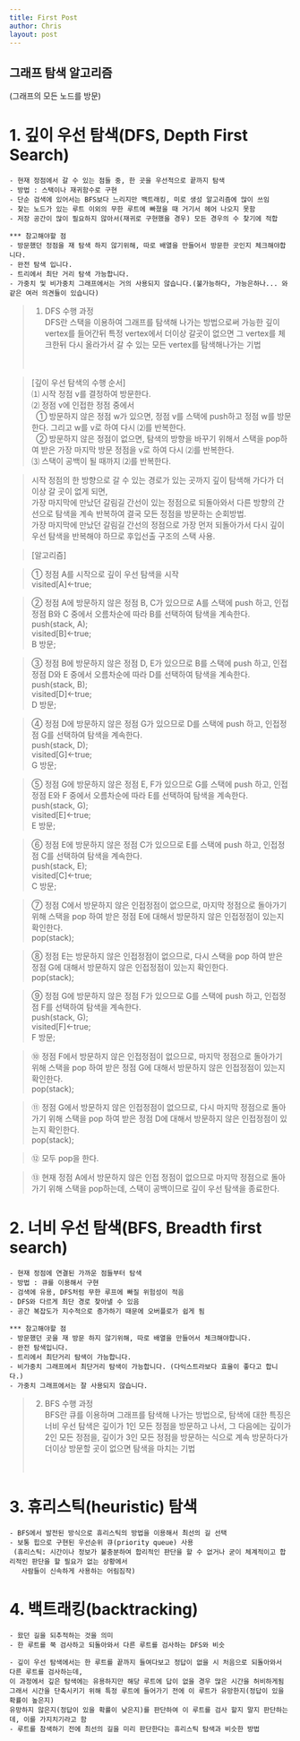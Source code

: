 ```yaml
---
title: First Post
author: Chris
layout: post
---
```



## 그래프 탐색 알고리즘
(그래프의 모든 노드를 방문)

# 1. 깊이 우선 탐색(DFS, Depth First Search)
    - 현재 정점에서 갈 수 있는 점들 중, 한 곳을 우선적으로 끝까지 탐색
    - 방법 : 스택이나 재귀함수로 구현
    - 단순 검색에 있어서는 BFS보다 느리지만 백트래킹, 미로 생성 알고리즘에 많이 쓰임
    - 찾는 노드가 있는 루트 이외의 무한 루트에 빠졌을 때 거기서 헤어 나오지 못함
    - 저장 공간이 많이 필요하지 않아서(재귀로 구현했을 경우) 모든 경우의 수 찾기에 적합

    *** 참고해야할 점
    - 방문했던 정점을 재 탐색 하지 않기위해, 따로 배열을 만들어서 방문한 곳인지 체크해야합니다.
    - 완전 탐색 입니다.
    - 트리에서 최단 거리 탐색 가능합니다.
    - 가중치 및 비가중치 그래프에서는 거의 사용되지 않습니다.(불가능하다, 가능은하나... 와 같은 여러 의견들이 있습니다)

> 1) DFS 수행 과정  
DFS란 스택을 이용하여 그래프를 탐색해 나가는 방법으로써 가능한 깊이 vertex를 들어간뒤 특정 vertex에서 더이상 갈곳이 없으면 그 vertex를 체크한뒤 다시 올라가서 갈 수 있는 모든 vertex를 탐색해나가는 기법  <br><br>
<span class="image center"><img src="{{ 'assets/images/dfs_1.png' | relative_url }}" alt="" /></span>  

> [깊이 우선 탐색의 수행 순서]  
⑴ 시작 정점 v를 결정하여 방문한다.  
⑵ 정점 v에 인접한 정점 중에서  
&nbsp;&nbsp;① 방문하지 않은 정점 w가 있으면, 정점 v를 스택에 push하고 정점 w를 방문한다. 그리고 w를 v로 하여 다시 ⑵를 반복한다.  
&nbsp;&nbsp;② 방문하지 않은 정점이 없으면, 탐색의 방향을 바꾸기 위해서 스택을 pop하여 받은 가장 마지막 방문 정점을 v로 하여 다시 ⑵를 반복한다.  
⑶ 스택이 공백이 될 때까지 ⑵를 반복한다.  

> 시작 정점의 한 방향으로 갈 수 있는 경로가 있는 곳까지 깊이 탐색해 가다가 더 이상 갈 곳이 없게 되면,  
가장 마지막에 만났던 갈림길 간선이 있는 정점으로 되돌아와서 다른 방향의 간선으로 탐색을 계속 반복하여 결국 모든 정점을 방문하는 순회방법.  
가장 마지막에 만났던 갈림길 간선의 정점으로 가장 먼저 되돌아가서 다시 깊이 우선 탐색을 반복해야 하므로 후입선출 구조의 스택 사용.  

> [알고리즘]  
<span class="image center"><img src="{{ 'assets/images/dfs_2.png' | relative_url }}" alt="" /></span>  

> ① 정점 A를 시작으로 깊이 우선 탐색을 시작  
visited[A]←true;  
<span class="image center"><img src="{{ 'assets/images/dfs_3.png' | relative_url }}" alt="" /></span>  

> ② 정점 A에 방문하지 않은 정점 B, C가 있으므로 A를 스택에 push 하고, 인접정점 B와 C 중에서 오름차순에 따라 B를 선택하여 탐색을 계속한다.  
push(stack, A);  
visited[B]←true;  
B 방문;  
<span class="image center"><img src="{{ 'assets/images/dfs_4.png' | relative_url }}" alt="" /></span>  

> ③ 정점 B에 방문하지 않은 정점 D, E가 있으므로 B를 스택에 push 하고, 인접정점 D와 E 중에서 오름차순에 따라 D를 선택하여 탐색을 계속한다.  
push(stack, B);  
visited[D]←true;  
D 방문;  
<span class="image center"><img src="{{ 'assets/images/dfs_5.png' | relative_url }}" alt="" /></span>  

> ④ 정점 D에 방문하지 않은 정점 G가 있으므로 D를 스택에 push 하고, 인접정점 G를 선택하여 탐색을 계속한다.  
push(stack, D);  
visited[G]←true;  
G 방문;  
<span class="image center"><img src="{{ 'assets/images/dfs_6.png' | relative_url }}" alt="" /></span>  

> ⑤ 정점 G에 방문하지 않은 정점 E, F가 있으므로 G를 스택에 push 하고, 인접정점 E와 F 중에서 오름차순에 따라 E를 선택하여 탐색을 계속한다.  
push(stack, G);  
visited[E]←true;  
E 방문;  
<span class="image center"><img src="{{ 'assets/images/dfs_7.png' | relative_url }}" alt="" /></span>  

> ⑥ 정점 E에 방문하지 않은 정점 C가 있으므로 E를 스택에 push 하고, 인접정점 C를 선택하여 탐색을 계속한다.  
push(stack, E);  
visited[C]←true;  
C 방문;  
<span class="image center"><img src="{{ 'assets/images/dfs_8.png' | relative_url }}" alt="" /></span>  

> ⑦ 정점 C에서 방문하지 않은 인접정점이 없으므로, 마지막 정점으로 돌아가기 위해 스택을 pop 하여 받은 정점 E에 대해서 방문하지 않은 인접정점이 있는지 확인한다.  
pop(stack);  
<span class="image center"><img src="{{ 'assets/images/dfs_9.png' | relative_url }}" alt="" /></span>  

> ⑧ 정점 E는 방문하지 않은 인접정점이 없으므로, 다시 스택을 pop 하여 받은 정점 G에 대해서 방문하지 않은 인접정점이 있는지 확인한다.  
pop(stack);
<span class="image center"><img src="{{ 'assets/images/dfs_10.png' | relative_url }}" alt="" /></span>  

> ⑨ 정점 G에 방문하지 않은 정점 F가 있으므로 G를 스택에 push 하고, 인접정점 F를 선택하여 탐색을 계속한다.  
push(stack, G);  
visited[F]←true;  
F 방문;  
<span class="image center"><img src="{{ 'assets/images/dfs_11.png' | relative_url }}" alt="" /></span>  

> ⑩ 정점 F에서 방문하지 않은 인접정점이 없으므로, 마지막 정점으로 돌아가기 위해 스택을 pop 하여 받은 정점 G에 대해서 방문하지 않은 인접정점이 있는지 확인한다.  
pop(stack);  
<span class="image center"><img src="{{ 'assets/images/dfs_12.png' | relative_url }}" alt="" /></span>  

> ⑪ 정점 G에서 방문하지 않은 인접정점이 없으므로, 다시 마지막 정점으로 돌아가기 위해 스택을 pop 하여 받은 정점 D에 대해서 방문하지 않은 인접정점이 있는지 확인한다.  
pop(stack);  
<span class="image center"><img src="{{ 'assets/images/dfs_13.png' | relative_url }}" alt="" /></span>  


> ⑫ 모두 pop을 한다.  

> ⑬ 현재 정점 A에서 방문하지 않은 인접 정점이 없으므로 마지막 정점으로 돌아가기 위해 스택을 pop하는데, 스택이 공백이므로 깊이 우선 탐색을 종료한다.  
<span class="image center"><img src="{{ 'assets/images/dfs_14.png' | relative_url }}" alt="" /></span>  

# 2. 너비 우선 탐색(BFS, Breadth first search)
    - 현재 정점에 연결된 가까운 점들부터 탐색
    - 방법 : 큐를 이용해서 구현
    - 검색에 유용, DFS처럼 무한 루프에 빠질 위험성이 적음
    - DFS와 다르게 최단 경로 찾아낼 수 있음
    - 공간 복잡도가 지수적으로 증가하기 때문에 오버플로가 쉽게 됨

    *** 참고해야할 점
    - 방문했던 곳을 재 방문 하지 않기위해, 따로 배열을 만들어서 체크해야합니다.
    - 완전 탐색입니다.
    - 트리에서 최단거리 탐색이 가능합니다.
    - 비가중치 그래프에서 최단거리 탐색이 가능합니다. (다익스트라보다 효율이 좋다고 합니다.)
    - 가중치 그래프에서는 잘 사용되지 않습니다.

> 2) BFS 수행 과정  
BFS란 큐를 이용하며 그래프를 탐색해 나가는 방법으로, 탐색에 대한 특징은 너비 우선 탐색은 깊이가 1인 모든 정점을 방문하고 나서, 그 다음에는 깊이가 2인 모든 정점을, 깊이가 3인 모든 정점을 방문하는 식으로 계속 방문하다가 더이상 방문할 곳이 없으면 탐색을 마치는 기법  <br><br>
<span class="image center"><img src="{{ 'assets/images/bfs_1.png' | relative_url }}" alt="" /></span>  


# 3. 휴리스틱(heuristic) 탐색
    - BFS에서 발전된 방식으로 휴리스틱의 방법을 이용해서 최선의 길 선택
    - 보통 힙으로 구현된 우선순위 큐(priority queue) 사용
     (휴리스틱: 시간이나 정보가 불충분하여 합리적인 판단을 할 수 없거나 굳이 체계적이고 합리적인 판단을 할 필요가 없는 상황에서
       사람들이 신속하게 사용하는 어림짐작)


# 4. 백트래킹(backtracking)
    - 왔던 길을 되추적하는 것을 의미
    - 한 루트를 쭉 검사하고 되돌아와서 다른 루트를 검사하는 DFS와 비슷

    - 깊이 우선 탐색에서는 한 루트를 끝까지 들여다보고 정답이 없을 시 처음으로 되돌아와서 다른 루트를 검사하는데,
    이 과정에서 깊은 탐색에는 유용하지만 해당 루트에 답이 없을 경우 많은 시간을 허비하게됨
    그래서 시간을 단축시키기 위해 특정 루트에 들어가기 전에 이 루트가 유망한지(정답이 있을 확률이 높은지)
    유망하지 않은지(정답이 있을 확률이 낮은지)를 판단하여 이 루트를 검사 할지 말지 판단하는데, 이를 가지치기라고 함
    - 루트를 참색하기 전에 최선의 길을 미리 판단한다는 휴리스틱 탐색과 비슷한 방법
